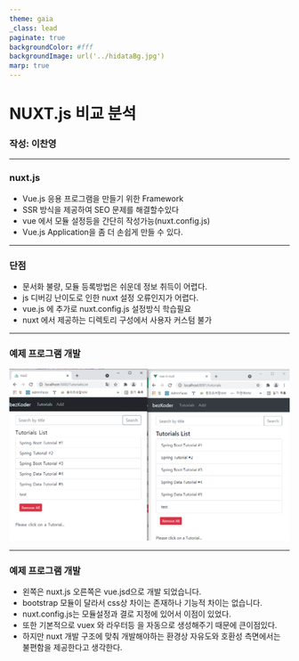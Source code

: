 ```yaml
---
theme: gaia
_class: lead 
paginate: true
backgroundColor: #fff
backgroundImage: url('../hidataBg.jpg')
marp: true
---
```

# NUXT.js 비교 분석
### 작성: 이찬영

---
### nuxt.js
 - Vue.js 응용 프로그램을 만들기 위한 Framework
 - SSR 방식을 제공하여 SEO 문제를 해결할수있다
 - vue 에서 모듈 설정등을 간단히 작성가능(nuxt.config.js)
 - Vue.js Application을 좀 더 손쉽게 만들 수 있다.
 ---
### 단점
- 문서화 불량, 모듈 등록방법은 쉬운데 정보 취득이 어렵다.
- js 디버깅 난이도로 인한 nuxt 설정 오류인지가 어렵다.
- vue.js 에 추가로  nuxt.config.js 설정방식 학습필요 
- nuxt 에서 제공하는 디렉토리 구성에서 사용자 커스텀 불가 
---
### 예제 프로그램 개발
![height:600](img/1.png)

---

### 예제 프로그램 개발
- 왼쪽은 nuxt.js 오른쪽은 vue.jsd으로 개발 되었습니다.
- bootstrap 모듈이 달라서 css상 차이는 존재하나 기능적 차이는 없습니다.
- nuxt.config.js는 모듈설정과 결로 지정에 있어서 이점이 있었다.
- 또한 기본적으로 vuex 와 라우터등 을 자동으로 생성해주기 때문에 큰이점있다.
- 하지만 nuxt 개발 구조에 맞춰 개발해야하는 환경상 자유도와 호환성 측면에서는 불편함을 제공한다고 생각한다.
